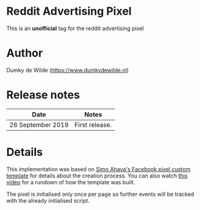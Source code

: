 # Reddit Advertising Pixel
This is an **unofficial** tag for the reddit advertising pixel

# Author
Dumky de Wilde (https://www.dumkydewilde.nl)

# Release notes
| Date | Notes |
|------|-------|
| 26 September 2019 | First release. |

# Details
This implementation was based on [Simo Ahava's Facebook pixel custom template](https://www.simoahava.com/analytics/create-facebook-pixel-custom-tag-template/) for details about the creation process. You can also watch [this video](https://www.youtube.com/watch?v=5ESEtwq7fxc) for a rundown of how the template was built.

The pixel is initialised only once per page so further events will be tracked with the already initialised script.
